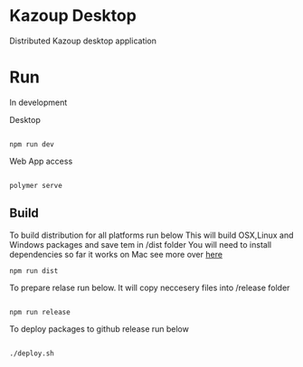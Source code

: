 # Kazoup Desktop

Distributed Kazoup desktop application

# Run 

In development 

Desktop

```

npm run dev

```
Web App access 

```

polymer serve

```

## Build
<!-- 
TODO:Simplify this
-->
To build distribution for all platforms run below
This will build OSX,Linux and Windows packages and save tem in /dist folder
You will need to install dependencies so far it works on Mac see more over [here](https://github.com/electron-userland/electron-builder/wiki/Multi-Platform-Build)
 
```
npm run dist

```

To prepare relase run below.
It will copy neccesery files into /release folder

```

npm run release

```

To deploy packages to github release run below

```

./deploy.sh

```



